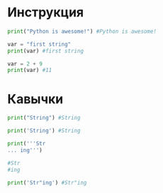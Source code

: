 # Инструкция

```Python
print("Python is awesome!") #Python is awesome!

var = "first string"
print(var) #first string

var = 2 + 9
print(var) #11
```

# Кавычки

```Python
print("String") #String

print('String') #String

print('''Str
... ing''')

#Str
#ing

print('Str"ing') #Str"ing
```

